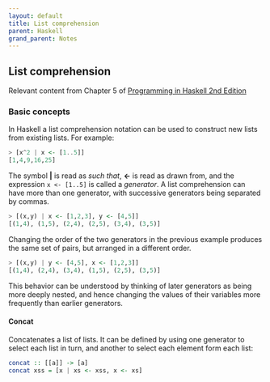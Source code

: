 ```yaml
---
layout: default
title: List comprehension
parent: Haskell
grand_parent: Notes
---
```


## List comprehension
Relevant content from Chapter 5 of [Programming in Haskell 2nd Edition](https://www.cambridge.org/us/academic/subjects/computer-science/programming-languages-and-applied-logic/programming-haskell-2nd-edition)

### Basic concepts
In Haskell a list comprehension notation can be used to construct new lists from existing lists. For example:

```haskell
> [x^2 | x <- [1..5]]
[1,4,9,16,25]
```

The symbol **|** is read as *such that*, **<-** is read as drawn from, and the expression `x <- [1..5]` is called a *generator*. A list comprehension can have more than one generator, with successive generators being separated by commas.

```haskell
> [(x,y) | x <- [1,2,3], y <- [4,5]]
[(1,4), (1,5), (2,4), (2,5), (3,4), (3,5)]
```

Changing the order of the two generators in the previous example produces the same set of pairs, but arranged in a different order.
```haskell
> [(x,y) | y <- [4,5], x <- [1,2,3]]
[(1,4), (2,4), (3,4), (1,5), (2,5), (3,5)]
```
This behavior can be understood by thinking of later generators as being more deeply nested, and hence changing the values of their variables more frequently than earlier generators.

#### Concat
Concatenates a list of lists. It can be defined by using one generator to select each list in turn, and another to select each element form each list:

```haskell
concat :: [[a]] -> [a]
concat xss = [x | xs <- xss, x <- xs]
```
